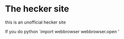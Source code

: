 # The hecker site

this is an unofficial hecker site

If you do python
`import webbrowser
webbrowser.open
'
### 
